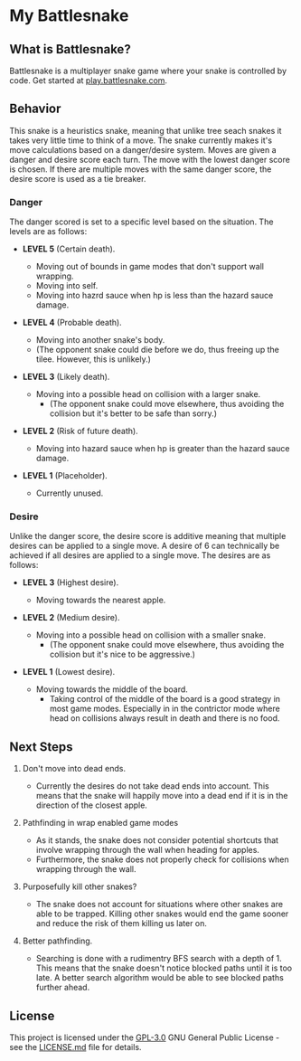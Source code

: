 # My Battlesnake

## What is Battlesnake?

Battlesnake is a multiplayer snake game where your snake is controlled by code. Get started at [play.battlesnake.com](https://play.battlesnake.com).

## Behavior

This snake is a heuristics snake, meaning that unlike tree seach snakes it takes very little time to think of a move. The snake currently makes it's move calculations based on a danger/desire system. Moves are given a danger and desire score each turn. The move with the lowest danger score is chosen. If there are multiple moves with the same danger score, the desire score is used as a tie breaker.

### Danger

The danger scored is set to a specific level based on the situation. The levels are as follows:

- **LEVEL 5** (Certain death).
  - Moving out of bounds in game modes that don't support wall wrapping.
  - Moving into self.
  - Moving into hazrd sauce when hp is less than the hazard sauce damage.

- **LEVEL 4** (Probable death).
  - Moving into another snake's body.
  - (The opponent snake could die before we do, thus freeing up the tilee. However, this is unlikely.)

- **LEVEL 3** (Likely death).
  - Moving into a possible head on collision with a larger snake.
    - (The opponent snake could move elsewhere, thus avoiding the collision but it's better to be safe than sorry.)

- **LEVEL 2** (Risk of future death).
  - Moving into hazard sauce when hp is greater than the hazard sauce damage.

- **LEVEL 1** (Placeholder).
  - Currently unused.

### Desire

Unlike the danger score, the desire score is additive meaning that multiple desires can be applied to a single move. A desire of 6 can technically be achieved if all desires are applied to a single move. The desires are as follows:

- **LEVEL 3** (Highest desire).
  - Moving towards the nearest apple.

- **LEVEL 2** (Medium desire).
  - Moving into a possible head on collision with a smaller snake.
    - (The opponent snake could move elsewhere, thus avoiding the collision but it's nice to be aggressive.)

- **LEVEL 1** (Lowest desire).
  - Moving towards the middle of the board.
    - Taking control of the middle of the board is a good strategy in most game modes. Especially in in the contrictor mode where head on collisions always result in death and there is no food.

## Next Steps

1. Don't move into dead ends.
    - Currently the desires do not take dead ends into account. This means that the snake will happily move into a dead end if it is in the direction of the closest apple.

2. Pathfinding in wrap enabled game modes
    - As it stands, the snake does not consider potential shortcuts that involve wrapping through the wall when heading for apples.
    - Furthermore, the snake does not properly check for collisions when wrapping through the wall.

3. Purposefully kill other snakes?
    - The snake does not account for situations where other snakes are able to be trapped. Killing other snakes would end the game sooner and reduce the risk of them killing us later on.

4. Better pathfinding.
    - Searching is done with a rudimentry BFS search with a depth of 1. This means that the snake doesn't notice blocked paths until it is too late. A better search algorithm would be able to see blocked paths further ahead.

## License

This project is licensed under the [GPL-3.0](LICENSE.md)
GNU General Public License - see the [LICENSE.md](LICENSE.md) file for details.
